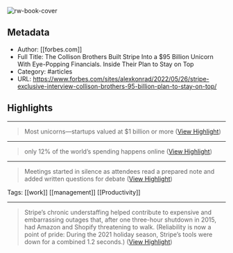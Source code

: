 ![rw-book-cover](https://readwise-assets.s3.amazonaws.com/static/images/article1.be68295a7e40.png)

## Metadata
- Author: [[forbes.com]]
- Full Title: The Collison Brothers Built Stripe Into a $95 Billion Unicorn With Eye-Popping Financials. Inside Their Plan to Stay on Top
- Category: #articles
- URL: https://www.forbes.com/sites/alexkonrad/2022/05/26/stripe-exclusive-interview-collison-brothers-95-billion-plan-to-stay-on-top/

## Highlights
***

> Most unicorns—startups valued at $1 billion or more ([View Highlight](https://instapaper.com/read/1510256485/19747106))

***

> only 12% of the world’s spending happens online ([View Highlight](https://instapaper.com/read/1510256485/19747116))

***

> Meetings started in silence as attendees read a prepared note and added written questions for debate ([View Highlight](https://instapaper.com/read/1510256485/19747147))

Tags: [[work]] [[management]] [[Productivity]] 

***

> Stripe’s chronic understaffing helped contribute to expensive and embarrassing outages that, after one three-hour shutdown in 2015, had Amazon and Shopify threatening to walk. (Reliability is now a point of pride: During the 2021 holiday season, Stripe’s tools were down for a combined 1.2 seconds.) ([View Highlight](https://instapaper.com/read/1510256485/19747149))

